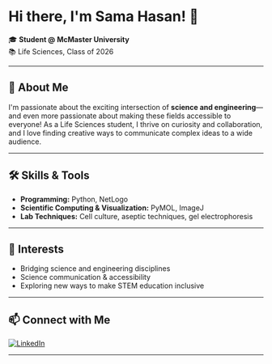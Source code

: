 # Hi there, I'm Sama Hasan! 👋

🎓 **Student @ McMaster University**  
📚 Life Sciences, Class of 2026

---

## 🔬 About Me

I'm passionate about the exciting intersection of **science and engineering**—and even more passionate about making these fields accessible to everyone! As a Life Sciences student, I thrive on curiosity and collaboration, and I love finding creative ways to communicate complex ideas to a wide audience.

---

## 🛠️ Skills & Tools

- **Programming:** Python, NetLogo
- **Scientific Computing & Visualization:** PyMOL, ImageJ
- **Lab Techniques:** Cell culture, aseptic techniques, gel electrophoresis

---

## 🌱 Interests

- Bridging science and engineering disciplines
- Science communication & accessibility
- Exploring new ways to make STEM education inclusive

---

## 📫 Connect with Me

[![LinkedIn](https://img.shields.io/badge/LinkedIn-blue?logo=linkedin&logoColor=white)](https://www.linkedin.com/in/samahasan/)

---

<!--
Optionally, add fun facts, favorite projects, or a profile image here!
-->
